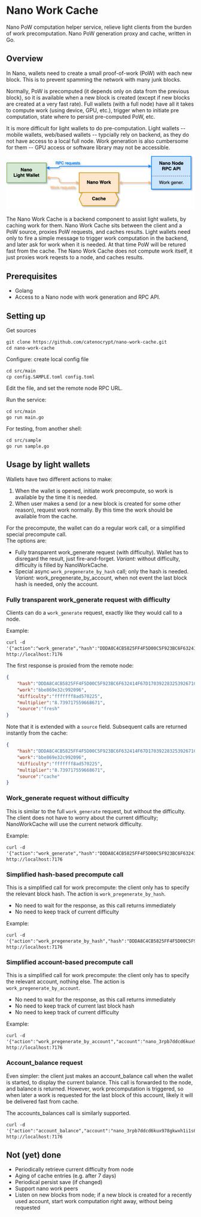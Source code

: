 # Nano Work Cache

Nano PoW computation helper service, relieve light clients from the burden of work precomputation.
Nano PoW generation proxy and cache, written in Go.

## Overview

In Nano, wallets need to create a small proof-of-work (PoW) with each new block.
This is to prevent spamming the network with many junk blocks.

Normally, PoW is precomputed (it depends only on data from the previous block), so it is available when a new block is created (except if new blocks are created at a very fast rate).
Full wallets (with a full node) have all it takes to compute work (using device, GPU, etc.), trigger when to initiate pre computation, state where to persist pre-computed PoW, etc.

It is more difficult for light wallets to do pre-computation.
Light wallets -- mobile wallets, web/based wallets -- typcially rely on backend, as they do not have access to a local full node.  Work generation is also cumbersome for them -- GPU access or software library may not be accessible.

![diagram](https://github.com/catenocrypt/nano-work-cache/blob/master/doc/nano_work_cache_diag.png)

The Nano Work Cache is a backend component to assist light wallets, by caching work for them.
Nano Work Cache sits between the client and a PoW source, proxies PoW requests, and caches results.
Light wallets need only to fire a simple message to trigger work computation in the backend, and later ask for work 
when it is needed.  At that time PoW will be retured fast from the cache.
The Nano Work Cache does not compute work itself, it just proxies work reqests to a node, and caches results.

## Prerequisites

* Golang
* Access to a Nano node with work generation and RPC API.

## Setting up

Get sources

```shell
git clone https://github.com/catenocrypt/nano-work-cache.git
cd nano-work-cache
```

Configure: create local config file

```shell
cd src/main
cp config.SAMPLE.toml config.toml
```

Edit the file, and set the remote node RPC URL.

Run the service:

```shell
cd src/main
go run main.go
```

For testing, from another shell:

```shell
cd src/sample
go run sample.go
```

## Usage by light wallets

Wallets have two different actions to make:

1. When the wallet is opened, initiate work precompute, so work is available by the time it is needed.
2. When user makes a send (or a new block is created for some other reason), request work normally.
By this time the work should be available from the cache.

For the precompute, the wallet can do a regular work call, or a simplified special precompute call.  
The options are:

- Fully transparent work_generate request (with difficulty).  Wallet has to disregard the result, just fire-and-forget.
  _Variant:_ without difficulty, difficulty is filled by NanoWorkCache.
- Special async `work_pregenerate_by_hash` call; only the hash is needed.  
  _Variant:_  work_pregenerate_by_account, when not event the last block hash is needed, only the account.

### Fully transparent work_generate request with difficulty

Clients can do a `work_generate` request, exactly like they would call to a node.

Example:

```shell
curl -d '{"action":"work_generate","hash":"DDDA8C4CB5825FF4F5D00C5F923BC6F632414F67D17039228325392671C50FA2","difficulty":"ffffffc000000000"}' http://localhost:7176
```

The first response is proxied from the remote node:

```json
{
    "hash":"DDDA8C4CB5825FF4F5D00C5F923BC6F632414F67D17039228325392671C50FA2",
    "work":"bbe869e32c992096",
    "difficulty":"fffffff8ad570225",
    "multiplier":"8.739717559668671",
    "source":"fresh"
}
```

Note that it is extended with a `source` field.
Subsequent calls are returned instantly from the cache:

```json
{
    "hash":"DDDA8C4CB5825FF4F5D00C5F923BC6F632414F67D17039228325392671C50FA2",
    "work":"bbe869e32c992096",
    "difficulty":"fffffff8ad570225",
    "multiplier":"8.739717559668671",
    "source":"cache"
}
```

### Work_generate request without difficulty

This is similar to the full `work_generate` request, but without the difficulty.
The client does not have to worry about the current difficulty; NanoWorkCache will use the current network difficulty.

Example:

```shell
curl -d '{"action":"work_generate","hash":"DDDA8C4CB5825FF4F5D00C5F923BC6F632414F67D17039228325392671C50FA2"}' http://localhost:7176
```

### Simplified hash-based precompute call

This is a simplified call for work precompute: the client only has to specify the relevant block hash.  The action is `work_pregenerate_by_hash`.

- No need to wait for the response, as this call returns immediately
- No need to keep track of current difficulty

Example:

```shell
curl -d '{"action":"work_pregenerate_by_hash","hash":"DDDA8C4CB5825FF4F5D00C5F923BC6F632414F67D17039228325392671C50FA2"}' http://localhost:7176
```

### Simplified account-based precompute call

This is a simplified call for work precompute: the client only has to specify the relevant account, nothing else.
The action is `work_pregenerate_by_account`.

- No need to wait for the response, as this call returns immediately
- No need to keep track of current last block hash
- No need to keep track of current difficulty

Example:

```shell
curl -d '{"action":"work_pregenerate_by_account","account":"nano_3rpb7ddcd6kux978gkwxh1i1s6cyn7pw3mzdb9aq7jbtsdfzceqdt3jureju"}' http://localhost:7176
```

### Account_balance request

Even simpler: the client just makes an account_balance call when the wallet is started, to display the current balance.
This call is forwarded to the node, and balance is returned.
However, work precomputation is triggered, so when later a work is requested for the last block of this account, likely it will be delivered fast from cache.

The accounts_balances call is similarly supported.

```shell
curl -d '{"action":"account_balance","account":"nano_3rpb7ddcd6kux978gkwxh1i1s6cyn7pw3mzdb9aq7jbtsdfzceqdt3jureju"}' http://localhost:7176
```

## Not (yet) done

- Periodically retrieve current difficulty from node
- Aging of cache entries (e.g. after 7 days)
- Periodical persist save (if changed)
- Support nano work peers
- Listen on new blocks from node; if a new block is created for a recently used account, start work computation right away, without being requested
